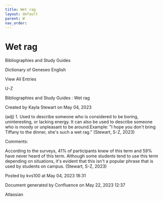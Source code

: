 ```yaml
---
title: Wet rag
layout: default
parent: W
nav_order:
---
```


# Wet rag

Bibliographies and Study Guides

Dictionary of Geneseo English

View All Entries

U-Z

Bibliographies and Study Guides : Wet rag

Created by  Kayla Stewart on May 04, 2023

(adj) 1. Used to describe someone who is considered to be boring, uninteresting, or lacking energy. It can also be used to describe someone who is moody or unpleasant to be around.Example: &quot;I hope you don't bring Tiffany to the dinner, she's such a wet rag.&quot; (Stewart, S-Z, 2023) 

Comments:

According to the surveys, 41% of participants knew of this term and 59% have never heard of this term. Although some students tend to use this term depending on situations, it's evident that this isn't a popular phrase that is used by students on campus. (Stewart, S-Z, 2023) 

Posted by kvs100 at May 04, 2023 18:31

Document generated by Confluence on May 22, 2023 12:37

Atlassian
